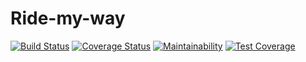 # Ride-my-way

[![Build Status](https://travis-ci.org/joeeasy/Ride-my-way.svg?branch=develop)](https://travis-ci.org/joeeasy/Ride-my-way)
[![Coverage Status](https://coveralls.io/repos/github/joeeasy/Ride-my-way/badge.svg?branch=develop)](https://coveralls.io/github/joeeasy/Ride-my-way?branch=develop)
[![Maintainability](https://api.codeclimate.com/v1/badges/d86c8aa23c4dfe18ba06/maintainability)](https://codeclimate.com/github/joeeasy/Ride-my-way/maintainability)
[![Test Coverage](https://api.codeclimate.com/v1/badges/d86c8aa23c4dfe18ba06/test_coverage)](https://codeclimate.com/github/joeeasy/Ride-my-way/test_coverage)